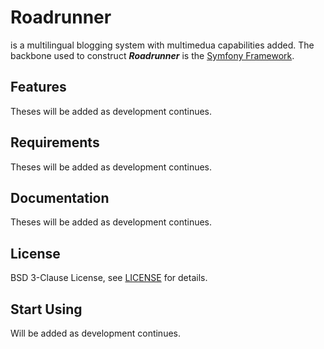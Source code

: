 Roadrunner
==========

is a multilingual blogging system with multimedua capabilities added. The backbone used to construct _**Roadrunner**_ is the [Symfony Framework](https://symfony.com).


## Features
Theses will be added as development continues.


## Requirements
Theses will be added as development continues.


## Documentation
Theses will be added as development continues.


## License
BSD 3-Clause License, see [LICENSE](LICENSE) for details.


## Start Using
Will be added as development continues.
